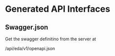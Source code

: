 # Generated API Interfaces

## Swagger.json

Get the swagger definitino from the server at

/api/eda/v1/openapi.json
